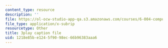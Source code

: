 ```yaml
---
content_type: resource
description: ''
file: https://ol-ocw-studio-app-qa.s3.amazonaws.com/courses/6-004-computation-structures-spring-2017/1218e85be1245f9098ec66b96383aaa6_EnmOjVUSfdY.vtt
file_type: application/x-subrip
resourcetype: Other
title: 3play caption file
uid: 1218e85b-e124-5f90-98ec-66b96383aaa6
---
```

